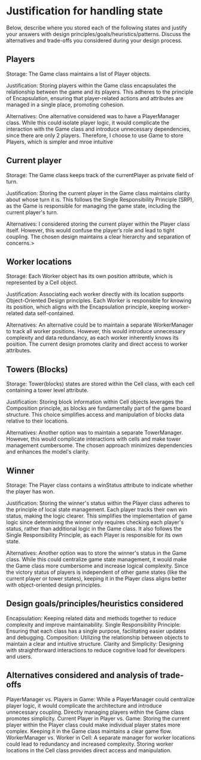 # Justification for handling state
Below, describe where you stored each of the following states and justify your answers with design principles/goals/heuristics/patterns. Discuss the alternatives and trade-offs you considered during your design process.

## Players
Storage: The Game class maintains a list of Player objects.

Justification: Storing players within the Game class encapsulates the relationship between the game and its players. This adheres to the principle of Encapsulation, ensuring that player-related actions and attributes are managed in a single place, promoting cohesion.

Alternatives: One alternative considered was to have a PlayerManager class. While this could isolate player logic, it would complicate the interaction with the Game class and introduce unnecessary dependencies, since there are only 2 players. Therefore, I choose to use Game to store Players, which is simpler and mroe intuitive

## Current player
Storage: The Game class keeps track of the currentPlayer as private field of turn.

Justification: Storing the current player in the Game class maintains clarity about whose turn it is. This follows the Single Responsibility Principle (SRP), as the Game is responsible for managing the game state, including the current player's turn.

Alternatives: I considered storing the current player within the Player class itself. However, this would confuse the player’s role and lead to tight coupling. The chosen design maintains a clear hierarchy and separation of concerns.>

## Worker locations
Storage: Each Worker object has its own position attribute, which is represented by a Cell object.

Justification: Associating each worker directly with its location supports Object-Oriented Design principles. Each Worker is responsible for knowing its position, which aligns with the Encapsulation principle, keeping worker-related data self-contained.

Alternatives: An alternative could be to maintain a separate WorkerManager to track all worker positions. However, this would introduce unnecessary complexity and data redundancy, as each worker inherently knows its position. The current design promotes clarity and direct access to worker attributes.

## Towers (Blocks)
Storage: Tower(blocks) states are stored within the Cell class, with each cell containing a tower level attribute.

Justification: Storing block information within Cell objects leverages the Composition principle, as blocks are fundamentally part of the game board structure. This choice simplifies access and manipulation of blocks data relative to their locations.

Alternatives: Another option was to maintain a separate TowerManager. However, this would complicate interactions with cells and make tower management cumbersome. The chosen approach minimizes dependencies and enhances the model's clarity.

## Winner
Storage: The Player class contains a winStatus attribute to indicate whether the player has won.

Justification: Storing the winner's status within the Player class adheres to the principle of local state management. Each player tracks their own win status, making the logic clearer. This simplifies the implementation of game logic since determining the winner only requires checking each player's status, rather than additional logic in the Game class. It also follows the Single Responsibility Principle, as each Player is responsible for its own state.

Alternatives: Another option was to store the winner's status in the Game class. While this could centralize game state management, it would make the Game class more cumbersome and increase logical complexity. Since the victory status of players is independent of other game states (like the current player or tower states), keeping it in the Player class aligns better with object-oriented design principles.


## Design goals/principles/heuristics considered
Encapsulation: Keeping related data and methods together to reduce complexity and improve maintainability.
Single Responsibility Principle: Ensuring that each class has a single purpose, facilitating easier updates and debugging.
Composition: Utilizing the relationship between objects to maintain a clear and intuitive structure.
Clarity and Simplicity: Designing with straightforward interactions to reduce cognitive load for developers and users.

## Alternatives considered and analysis of trade-offs
PlayerManager vs. Players in Game: While a PlayerManager could centralize player logic, it would complicate the architecture and introduce unnecessary coupling. Directly managing players within the Game class promotes simplicity.
Current Player in Player vs. Game: Storing the current player within the Player class could make individual player states more complex. Keeping it in the Game class maintains a clear game flow.
WorkerManager vs. Worker in Cell: A separate manager for worker locations could lead to redundancy and increased complexity. Storing worker locations in the Cell class provides direct access and manipulation.